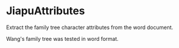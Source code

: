 # JiapuAttributes
Extract the family tree character attributes from the word document.

Wang's family tree was tested in word format.

